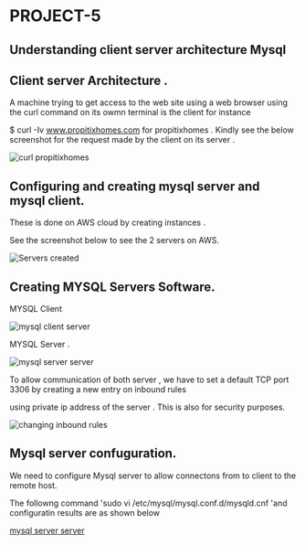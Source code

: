# PROJECT-5

## Understanding client server architecture Mysql

## Client server Architecture .

A machine  trying to get access to the web  site using a web browser  using the curl command on its owmn terminal is the client  for instance 

$ curl -Iv www.propitixhomes.com for propitixhomes . Kindly see the below screenshot for the request made by the client on its server .

![curl propitixhomes](https://github.com/NANA-2016/PROJECT-5/assets/141503408/1bed9da5-4546-449e-a633-bfddf071ba87)

## Configuring and creating  mysql server and mysql client.

  These is done on AWS cloud by creating instances . 

See the screenshot below to see the 2 servers on AWS.

![Servers created ](https://github.com/NANA-2016/PROJECT-5/assets/141503408/61d63c09-eb07-4484-a5f4-2d61aeb0d504)

## Creating MYSQL Servers Software.

 MYSQL Client

![mysql client server](https://github.com/NANA-2016/PROJECT-5/assets/141503408/3196e1b9-0f04-4575-b300-72fe503cc211)

MYSQL Server .

![mysql server server](https://github.com/NANA-2016/PROJECT-5/assets/141503408/be70e946-a52c-41aa-a951-94e3630031d8)

 To allow communication of both server , we have to set a default TCP  port 3306 by creating a new entry on inbound rules
 
 using private ip address of the server . This is also for security purposes.

 ![changing inbound rules](https://github.com/NANA-2016/PROJECT-5/assets/141503408/bb87ebbd-f0e7-47b3-bc52-02505b66ba85)

 ## Mysql server confuguration.

  We need to configure Mysql server  to allow connectons from to client to the remote host.

   The followng command 'sudo vi /etc/mysql/mysql.conf.d/mysqld.cnf 'and configuratin results are as shown below 
   
   [mysql server server](https://github.com/NANA-2016/PROJECT-5/assets/141503408/a0775ceb-03a3-4c08-9f97-e7617df0c561)


   


 




